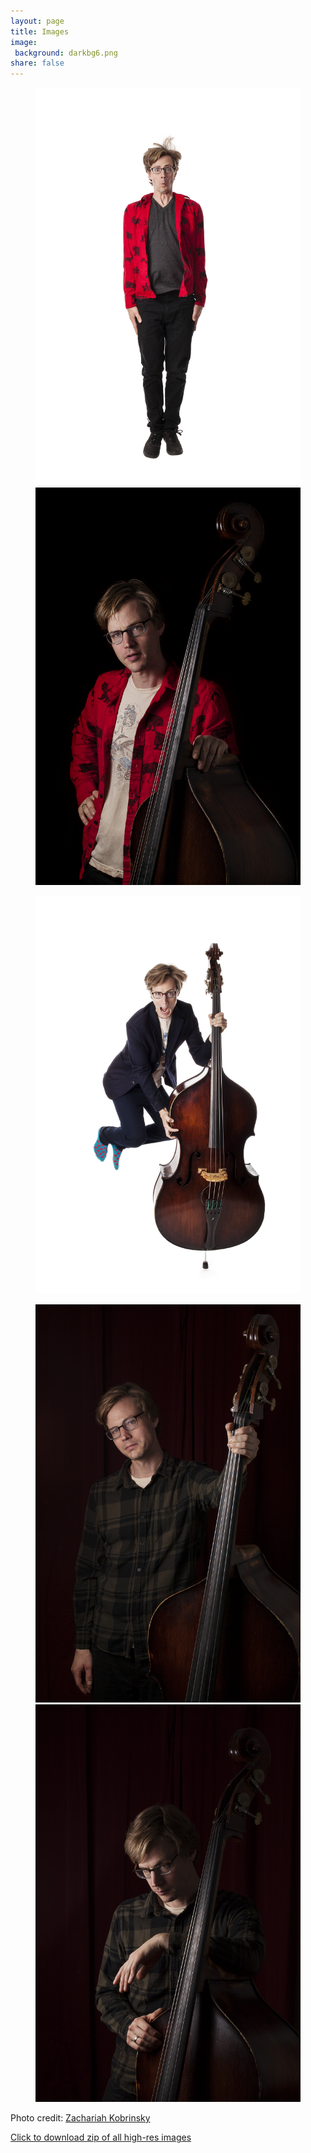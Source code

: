 ```yaml
---
layout: page
title: Images
image:
 background: darkbg6.png
share: false
---
```

<article>
<figure class="half">
	<a href="/images/full/aryehkobrinsky-jump-full.jpg"><img src="/images/medium/aryehkobrinsky-jump.png" alt=""></a>
	<a href="/images/full/aryehkobrinsky-moose-full.jpg"><img src="/images/medium/aryehkobrinsky-moose.png" alt=""></a>
</figure>
<figure>
	<a href="/images/full/aryehkobrinsky-jump-bass-full.jpg"><img src="/images/medium/aryehkobrinsky-jump-bass.png" alt=""></a>
</figure>
<figure class="half">
	<a href="/images/full/aryehkobrinsky-full.jpg"><img src="/images/medium/aryehkobrinsky.png" alt=""></a>
	<a href="/images/full/aryehkobrinsky2-full.jpg"><img src="/images/medium/aryehkobrinsky2.png" alt=""></a>
</figure>
<div class="center-stuff">

Photo credit: [Zachariah Kobrinsky](http://zachariahkobrinsky.com)

<a href="/images/aryeh-kobrinsky-press-images.zip"><i class="fa fa-file-zip-o"></i></a>
<a href="/images/aryeh-kobrinsky-press-images.zip">Click to download zip of all high-res images</a>
</div>
</article>